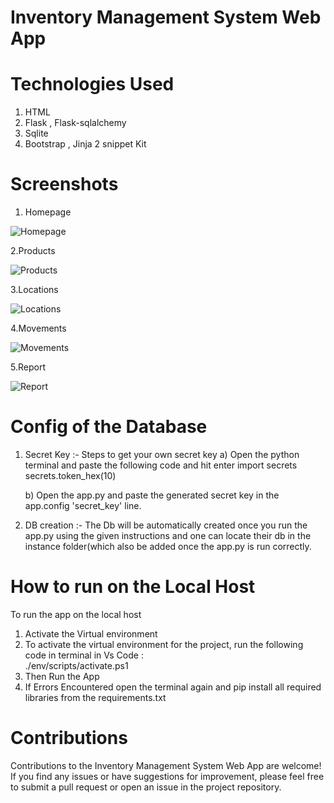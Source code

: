 # Inventory Management System Web App

# Technologies Used

1) HTML     
2) Flask , Flask-sqlalchemy       
3) Sqlite                        
4) Bootstrap , Jinja 2 snippet Kit      

# Screenshots 

1. Homepage

![Homepage](https://github.com/Agrawalyash1041/IMS-Inventory-Management-System/assets/111517167/00b56026-2d75-410c-8b99-0a25a12a9503)


2.Products

![Products](https://github.com/Agrawalyash1041/IMS-Inventory-Management-System/assets/111517167/304f932a-bf2d-4620-8400-435b1ee645a4)

3.Locations

![Locations](https://github.com/Agrawalyash1041/IMS-Inventory-Management-System/assets/111517167/16892b63-97a2-42c1-9dce-44416482b44c)

4.Movements

![Movements](https://github.com/Agrawalyash1041/IMS-Inventory-Management-System/assets/111517167/e3a9ba30-3cea-4148-8a67-0929ad38cc83)


5.Report

![Report](https://github.com/Agrawalyash1041/IMS-Inventory-Management-System/assets/111517167/4c27da0e-f936-4404-9fc4-00f364c2ff5c)


# Config of the Database

1) Secret Key :- Steps to get your own secret key
   a) Open the python terminal and paste the following code and hit enter
       import secrets
       secrets.token_hex(10)

   b) Open the app.py and paste the generated secret key in the app.config 'secret_key' line.

 2) DB creation :- The Db will be automatically created once you run the app.py using the given instructions and one can locate their db in the instance folder(which also be added once the app.py is run correctly. 



# How to run on the Local Host 

To run the app on the local host 
1) Activate the Virtual environment 
2) To activate the virtual environment for the project, run the following code in terminal in Vs Code :       
         ./env/scripts/activate.ps1 
4) Then Run the App
5) If Errors Encountered open the terminal again and pip install all required libraries from the requirements.txt

# Contributions
Contributions to the Inventory Management System Web App are welcome! 
If you find any issues or have suggestions for improvement, please feel free to submit a pull request or open an issue in the project repository.




























 
